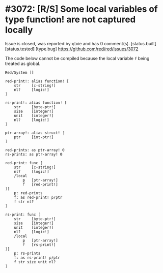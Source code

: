 
#3072: [R/S] Some local variables of type function! are not captured locally
================================================================================
Issue is closed, was reported by qtxie and has 0 comment(s).
[status.built] [status.tested] [type.bug]
<https://github.com/red/red/issues/3072>

The code below cannot be compiled because the local variable `f` being treated as global.
```
Red/System []

red-print!: alias function! [
	str		[c-string!]
	nl?		[logic!]
]

rs-print!: alias function! [
	str		[byte-ptr!]
	size	[integer!]
	unit	[integer!]
	nl?		[logic!]
]

ptr-array!: alias struct! [
	ptr		[int-ptr!]
]

red-prints: as ptr-array! 0
rs-prints: as ptr-array! 0

red-print: func [
	str		[c-string!]
	nl?		[logic!]
	/local
		p	[ptr-array!]
		f	[red-print!]
][
	p: red-prints
	f: as red-print! p/ptr
	f str nl?
]

rs-print: func [
	str		[byte-ptr!]
	size	[integer!]
	unit	[integer!]
	nl?		[logic!]
	/local
		p	[ptr-array!]
		f	[rs-print!]
][
	p: rs-prints
	f: as rs-print! p/ptr
	f str size unit nl?
]
```


